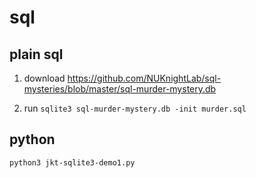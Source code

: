 # sql

## plain sql

1. download https://github.com/NUKnightLab/sql-mysteries/blob/master/sql-murder-mystery.db

2. run `sqlite3 sql-murder-mystery.db -init murder.sql`


## python 

```
python3 jkt-sqlite3-demo1.py
```
